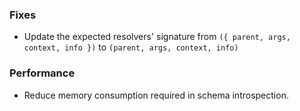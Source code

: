 ### Fixes

- Update the expected resolvers' signature from `({ parent, args, context, info })` to `(parent, args, context, info)`

### Performance

- Reduce memory consumption required in schema introspection.

